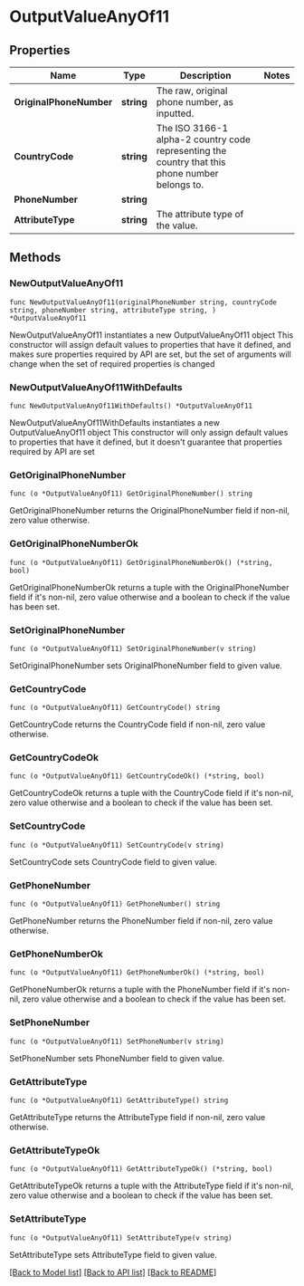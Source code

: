 # OutputValueAnyOf11

## Properties

Name | Type | Description | Notes
------------ | ------------- | ------------- | -------------
**OriginalPhoneNumber** | **string** | The raw, original phone number, as inputted. | 
**CountryCode** | **string** | The ISO 3166-1 alpha-2 country code representing the country that this phone number belongs to. | 
**PhoneNumber** | **string** |  | 
**AttributeType** | **string** | The attribute type of the value. | 

## Methods

### NewOutputValueAnyOf11

`func NewOutputValueAnyOf11(originalPhoneNumber string, countryCode string, phoneNumber string, attributeType string, ) *OutputValueAnyOf11`

NewOutputValueAnyOf11 instantiates a new OutputValueAnyOf11 object
This constructor will assign default values to properties that have it defined,
and makes sure properties required by API are set, but the set of arguments
will change when the set of required properties is changed

### NewOutputValueAnyOf11WithDefaults

`func NewOutputValueAnyOf11WithDefaults() *OutputValueAnyOf11`

NewOutputValueAnyOf11WithDefaults instantiates a new OutputValueAnyOf11 object
This constructor will only assign default values to properties that have it defined,
but it doesn't guarantee that properties required by API are set

### GetOriginalPhoneNumber

`func (o *OutputValueAnyOf11) GetOriginalPhoneNumber() string`

GetOriginalPhoneNumber returns the OriginalPhoneNumber field if non-nil, zero value otherwise.

### GetOriginalPhoneNumberOk

`func (o *OutputValueAnyOf11) GetOriginalPhoneNumberOk() (*string, bool)`

GetOriginalPhoneNumberOk returns a tuple with the OriginalPhoneNumber field if it's non-nil, zero value otherwise
and a boolean to check if the value has been set.

### SetOriginalPhoneNumber

`func (o *OutputValueAnyOf11) SetOriginalPhoneNumber(v string)`

SetOriginalPhoneNumber sets OriginalPhoneNumber field to given value.


### GetCountryCode

`func (o *OutputValueAnyOf11) GetCountryCode() string`

GetCountryCode returns the CountryCode field if non-nil, zero value otherwise.

### GetCountryCodeOk

`func (o *OutputValueAnyOf11) GetCountryCodeOk() (*string, bool)`

GetCountryCodeOk returns a tuple with the CountryCode field if it's non-nil, zero value otherwise
and a boolean to check if the value has been set.

### SetCountryCode

`func (o *OutputValueAnyOf11) SetCountryCode(v string)`

SetCountryCode sets CountryCode field to given value.


### GetPhoneNumber

`func (o *OutputValueAnyOf11) GetPhoneNumber() string`

GetPhoneNumber returns the PhoneNumber field if non-nil, zero value otherwise.

### GetPhoneNumberOk

`func (o *OutputValueAnyOf11) GetPhoneNumberOk() (*string, bool)`

GetPhoneNumberOk returns a tuple with the PhoneNumber field if it's non-nil, zero value otherwise
and a boolean to check if the value has been set.

### SetPhoneNumber

`func (o *OutputValueAnyOf11) SetPhoneNumber(v string)`

SetPhoneNumber sets PhoneNumber field to given value.


### GetAttributeType

`func (o *OutputValueAnyOf11) GetAttributeType() string`

GetAttributeType returns the AttributeType field if non-nil, zero value otherwise.

### GetAttributeTypeOk

`func (o *OutputValueAnyOf11) GetAttributeTypeOk() (*string, bool)`

GetAttributeTypeOk returns a tuple with the AttributeType field if it's non-nil, zero value otherwise
and a boolean to check if the value has been set.

### SetAttributeType

`func (o *OutputValueAnyOf11) SetAttributeType(v string)`

SetAttributeType sets AttributeType field to given value.



[[Back to Model list]](../README.md#documentation-for-models) [[Back to API list]](../README.md#documentation-for-api-endpoints) [[Back to README]](../README.md)


